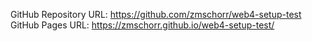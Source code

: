 GitHub Repository URL: https://github.com/zmschorr/web4-setup-test
GitHub Pages URL: https://zmschorr.github.io/web4-setup-test/
